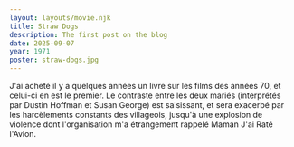 ```yaml
---
layout: layouts/movie.njk
title: Straw Dogs
description: The first post on the blog
date: 2025-09-07
year: 1971
poster: straw-dogs.jpg
---
```

J'ai acheté il y a quelques années un livre sur les films des années 70, et celui-ci en est le premier. Le contraste entre les deux mariés (interprétés par Dustin Hoffman et Susan George) est saisissant, et sera exacerbé par les harcèlements constants des villageois, jusqu'à une explosion de violence dont l'organisation m'a étrangement rappelé Maman J'ai Raté l'Avion.
